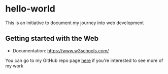 # hello-world
This is an initiative to document my journey into web development

## Getting started with the Web
  - Documentation: https://www.w3schools.com/

You can go to my GitHub repo page [here](https://github.com/aurobindodharsaun) if you're interested to see more of my work
